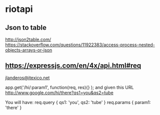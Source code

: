 # riotapi

Json to table
--------------
http://json2table.com/
https://stackoverflow.com/questions/11922383/access-process-nested-objects-arrays-or-json

https://expressjs.com/en/4x/api.html#req
--------------
jlanderos@itexico.net

app.get('/hi/:param1', function(req, res){} );
and given this URL  http://www.google.com/hi/there?qs1=you&qs2=tube

You will have:
req.query
{
  qs1: 'you',
  qs2: 'tube'
}
req.params
{
  param1: 'there'
}
